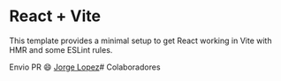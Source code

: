 # React + Vite

This template provides a minimal setup to get React working in Vite with HMR and some ESLint rules.

Envio PR 😄 [Jorge Lopez](https://github.com/jorgelopezd)# Colaboradores
